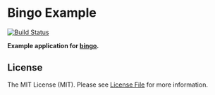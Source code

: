 # Bingo Example

[![Build Status](https://img.shields.io/travis/sagikazarmark/bingo-example.svg?style=flat-square)](https://travis-ci.org/sagikazarmark/bingo-example)

**Example application for [bingo](https://github.com/sagikazarmark/bingo/).**

## License

The MIT License (MIT). Please see [License File](LICENSE) for more information.
